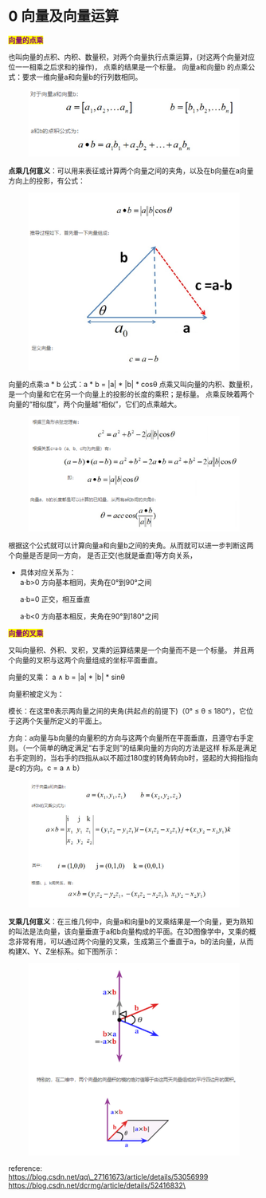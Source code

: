 # 0️ 向量及向量运算



<mark style="color:purple;">**向量的点乘**</mark>

也叫向量的点积、内积、数量积，对两个向量执行点乘运算，(对这两个向量对应位一一相乘之后求和的操作)， 点乘的结果是一个标量。 向量a和向量b 的点乘公式：要求一维向量a和向量b的行列数相同。

<figure><img src="../../.gitbook/assets/image (23).png" alt=""><figcaption></figcaption></figure>

**点乘几何意义**：可以用来表征或计算两个向量之间的夹角，以及在b向量在a向量方向上的投影，有公式：

<figure><img src="../../.gitbook/assets/image (24).png" alt=""><figcaption></figcaption></figure>

向量的点乘:a \* b 公式：a \* b = |a| \* |b| \* cosθ 点乘又叫向量的内积、数量积，是一个向量和它在另一个向量上的投影的长度的乘积；是标量。 点乘反映着两个向量的“相似度”，两个向量越“相似”，它们的点乘越大。

<figure><img src="../../.gitbook/assets/image (25).png" alt=""><figcaption></figcaption></figure>

根据这个公式就可以计算向量a和向量b之间的夹角。从而就可以进一步判断这两个向量是否是同一方向， 是否正交(也就是垂直)等方向关系，&#x20;

*   具体对应关系为：\
    a·b>0 方向基本相同，夹角在0°到90°之间&#x20;

    a·b=0 正交，相互垂直 &#x20;

    a·b<0 方向基本相反，夹角在90°到180°之间



<mark style="color:purple;">**向量的叉乘**</mark>

又叫向量积、外积、叉积，叉乘的运算结果是一个向量而不是一个标量。 并且两个向量的叉积与这两个向量组成的坐标平面垂直。

向量的叉乘： a ∧ b = |a| \* |b| \* sinθ&#x20;

向量积被定义为：&#x20;

模长：在这里θ表示两向量之间的夹角(共起点的前提下)（0° ≤ θ ≤ 180°），它位于这两个矢量所定义的平面上。&#x20;

方向：a向量与b向量的向量积的方向与这两个向量所在平面垂直，且遵守右手定则。（一个简单的确定满足“右手定则”的结果向量的方向的方法是这样 标系是满足右手定则的，当右手的四指从a以不超过180度的转角转向b时，竖起的大拇指指向是c的方向。c = a ∧ b）

<figure><img src="../../.gitbook/assets/image (29).png" alt=""><figcaption></figcaption></figure>

**叉乘几何意义**：在三维几何中，向量a和向量b的叉乘结果是一个向量，更为熟知的叫法是法向量，该向量垂直于a和b向量构成的平面。在3D图像学中，叉乘的概念非常有用，可以通过两个向量的叉乘，生成第三个垂直于a，b的法向量，从而构建X、Y、Z坐标系。如下图所示：

<figure><img src="../../.gitbook/assets/image (31).png" alt=""><figcaption></figcaption></figure>





reference: \
https://blog.csdn.net/qq\_27161673/article/details/53056999 https://blog.csdn.net/dcrmg/article/details/52416832\
